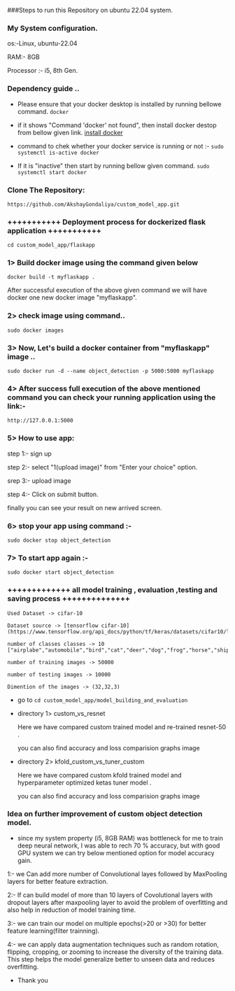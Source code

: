 ###Steps to run this Repository on ubuntu 22.04 system.

### My System configuration.

os:-Linux, ubuntu-22.04

RAM:- 8GB

Processor :- i5, 8th Gen.

### Dependency guide ..

- Please ensure that your docker desktop is installed by running bellowe command.
`docker` 

- if it shows "Command 'docker' not found", then install docker destop from bellow given link.
[install docker](https://docs.docker.com/engine/install/ubuntu/)

- command to chek whether your docker service is running or not :- 
`sudo systemctl is-active docker` 

- If it is "inactive" then start by running bellow given command.
`sudo systemctl start docker` 

###  Clone The Repository:

`https://github.com/AkshayGondaliya/custom_model_app.git`

### +++++++++++  Deployment process for dockerized flask application  +++++++++++

`cd custom_model_app/flaskapp` 

### 1> Build docker image using the command given below

`docker build -t myflaskapp .`

After successful execution of the above given command we will have docker one new docker image "myflaskapp".

### 2> check image using command..

`sudo docker images`

### 3> Now, Let's build a docker container from "myflaskapp" image  ..

`sudo docker run -d --name object_detection -p 5000:5000 myflaskapp`

### 4> After success full execution of the above mentioned command  you can check your running application using the link:-

`http://127.0.0.1:5000`

### 5> How to use app:

step 1:- sign up

step 2:- select "1(upload image)" from "Enter your choice" option.

srep 3:- upload image 

step 4:- Click on submit button.

finally you can see your result on new arrived screen.


### 6> stop your app using command :-

`sudo docker stop object_detection`

### 7> To start app again :-

`sudo docker start object_detection`

### +++++++++++++  all model training , evaluation ,testing and saving process  ++++++++++++++

    Used Dataset -> cifar-10

    Dataset source -> [tensorflow cifar-10](https://www.tensorflow.org/api_docs/python/tf/keras/datasets/cifar10/load_data)

    number of classes classes -> 10  ["airplabe","automobile","bird","cat","deer","dog","frog","horse","ship","Truck"]

    number of training images -> 50000

    number of testing images -> 10000

    Dimention of the images -> (32,32,3)

- go to `cd custom_model_app/model_building_and_evaluation`

- directory 1> custom_vs_resnet
      
    Here we have compared custom trained model and re-trained resnet-50 .

    you can also find accuracy and loss comparision graphs image

- directory 2> kfold_custom_vs_tuner_custom
      
    Here we have compared custom kfold trained model and hyperparameter optimized ketas tuner model .

    you can also find accuracy and loss comparision graphs image



### Idea on further improvement of custom object detection model.

- since my system property (i5, 8GB RAM) was bottleneck for me to train deep neural network, I was able to rech 70 % accuracy, but with good GPU system we can 
  try below mentioned option for model accuracy gain.  

1:- we Can add more  number of Convolutional layes followed by MaxPooling layers for better feature extraction. 

2:- If can build model of more than 10 layers of Covolutional layers with dropout layers after maxpooling layer to avoid the problem of overfitting and also help in reduction of model training time.

3:- we can train our model on multiple epochs(>20 or >30) for better feature learning(filter trainning).

4:- we can apply data augmentation techniques such as random rotation, flipping, cropping, or zooming to increase the diversity of the training data. This step helps the model generalize better to unseen data and reduces overfitting.

- Thank you
